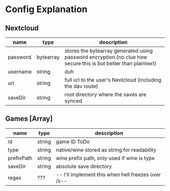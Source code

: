 # Config Explanation

## Nextcloud

|name|type|description|
|----|----|-----------|
|password|bytearray|stores the bytearray generated using password encryption (no clue how secure this is but better than plaintext)|
|username|string|duh|
|url|string|full url to the user's Nextcloud (including the dav route)|
|saveDir|string|root directory where the saves are synced|

## Games [Array]

|name|type|description|
|----|----|-----------|
|id|string|game ID ToDo|
|type|string|native/wine stored as string for readability|
|prefixPath|string|wine prefix path, only used if wine is type|
|saveDir|string|absolute save directory|
|regex|???| -- I'll implement this when hell freezes over /s--|
